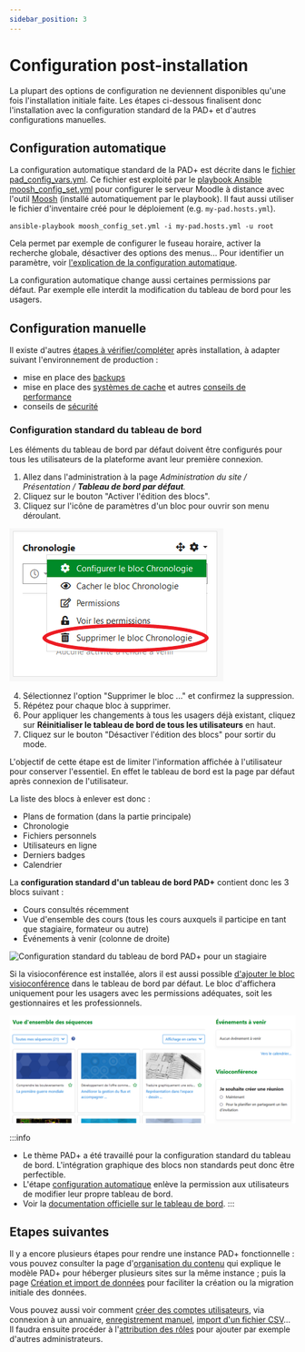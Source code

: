 ```yaml
---
sidebar_position: 3
---
```

# Configuration post-installation

La plupart des options de configuration ne deviennent disponibles qu'une fois l'installation initiale faite. Les étapes ci-dessous finalisent donc l'installation avec la configuration standard de la PAD+ et d'autres configurations manuelles.

## Configuration automatique

La configuration automatique standard de la PAD+ est décrite dans le [fichier pad_config_vars.yml](https://github.com/e-PSHAD/pad-infra/blob/main/ansible-playbooks/vars/pad_config_vars.yml). Ce fichier est exploité par le [playbook Ansible moosh_config_set.yml](https://github.com/e-PSHAD/pad-infra/blob/main/ansible-playbooks/moosh_config_set.yml) pour configurer le serveur Moodle à distance avec l'outil [Moosh](https://moosh-online.com/) (installé automatiquement par le playbook). Il faut aussi utiliser le fichier d'inventaire créé pour le déploiement (e.g. `my-pad.hosts.yml`).

```
ansible-playbook moosh_config_set.yml -i my-pad.hosts.yml -u root
```

Cela permet par exemple de configurer le fuseau horaire, activer la recherche globale, désactiver des options des menus... Pour identifier un paramètre, voir [l'explication de la configuration automatique](https://github.com/e-PSHAD/pad-infra/blob/main/moosh-config.md).

La configuration automatique change aussi certaines permissions par défaut. Par exemple elle interdit la modification du tableau de bord pour les usagers.

## Configuration manuelle

Il existe d'autres [étapes à vérifier/compléter](https://docs.moodle.org/311/en/Installing_Moodle#Final_configuration) après installation, à adapter suivant l'environnement de production :

- mise en place des [backups](https://docs.moodle.org/311/en/Site_backup)
- mise en place des [systèmes de cache](https://docs.moodle.org/311/en/Caching) et autres [conseils de performance](https://docs.moodle.org/311/en/Performance)
- conseils de [sécurité](https://docs.moodle.org/311/en/Security)

### Configuration standard du tableau de bord

Les éléments du tableau de bord par défaut doivent être configurés pour tous les utilisateurs de la plateforme avant leur première connexion.

1. Allez dans l'administration à la page *Administration du site / Présentation / **Tableau de bord par défaut**.*
1. Cliquez sur le bouton "Activer l'édition des blocs".
1. Cliquez sur l'icône de paramètres d'un bloc pour ouvrir son menu déroulant.

![Option de suppression dans le menu de paramètre d'un bloc](/img/installation/dashboard-deleteblock.png)

4. Sélectionnez l'option "Supprimer le bloc ..." et confirmez la suppression.
5. Répétez pour chaque bloc à supprimer.
6. Pour appliquer les changements à tous les usagers déjà existant, cliquez sur **Réinitialiser le tableau de bord de tous les utilisateurs** en haut.
7. Cliquez sur le bouton "Désactiver l'édition des blocs" pour sortir du mode.

L'objectif de cette étape est de limiter l'information affichée à l'utilisateur pour conserver l'essentiel. En effet le tableau de bord est la page par défaut après connexion de l'utilisateur.

La liste des blocs à enlever est donc :

- Plans de formation (dans la partie principale)
- Chronologie
- Fichiers personnels
- Utilisateurs en ligne
- Derniers badges
- Calendrier

La **configuration standard d'un tableau de bord PAD+** contient donc les 3 blocs suivant :

- Cours consultés récemment
- Vue d'ensemble des cours (tous les cours auxquels il participe en tant que stagiaire, formateur ou autre)
- Événements à venir (colonne de droite)

![Configuration standard du tableau de bord PAD+ pour un stagiaire](/img/installation/dashboard-pad-default.png)

Si la visioconférence est installée, alors il est aussi possible [d'ajouter le bloc visioconférence](/installation/visioconference#tableau-de-bord) dans le tableau de bord par défaut. Le bloc d'affichera uniquement pour les usagers avec les permissions adéquates, soit les gestionnaires et les professionnels.

![Configuration standard du tableau de bord PAD+ avec la visioconférence](/img/installation/dashboard-visio.png)

:::info
- Le thème PAD+ a été travaillé pour la configuration standard du tableau de bord. L'intégration graphique des blocs non standards peut donc être perfectible.
- L'étape [configuration automatique](#configuration-automatique) enlève la permission aux utilisateurs de modifier leur propre tableau de bord.
- Voir la [documentation officielle sur le  tableau de bord](https://docs.moodle.org/3x/fr/Tableau_de_bord).
:::

## Etapes suivantes

Il y a encore plusieurs étapes pour rendre une instance PAD+ fonctionnelle : vous pouvez consulter la page d'[organisation du contenu](/organisation/contenu) qui explique le modèle PAD+ pour héberger plusieurs sites sur la même instance ; puis la page [Création et import de données](/organisation/donnees) pour faciliter la création ou la migration initiale des données.

Vous pouvez aussi voir comment [créer des comptes utilisateurs](https://docs.moodle.org/311/en/Authentication), via connexion à un annuaire, [enregistrement manuel](https://docs.moodle.org/3x/fr/Cr%C3%A9ation_manuelle_de_comptes), [import d'un fichier CSV](https://docs.moodle.org/3x/fr/Importer_des_utilisateurs)... Il faudra ensuite procéder à l'[attribution des rôles](/organisation/roles) pour ajouter par exemple d'autres administrateurs.
